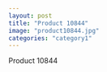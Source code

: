 ```yaml
---
layout: post
title: "Product 10844"
image: "product10844.jpg"
categories: "category1"
---
```

Product 10844
